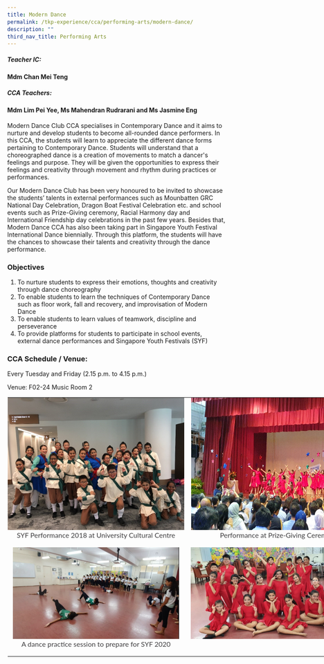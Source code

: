 ```yaml
---
title: Modern Dance
permalink: /tkp-experience/cca/performing-arts/modern-dance/
description: ""
third_nav_title: Performing Arts
---
```

##### Teacher IC:

#### Mdm Chan Mei Teng

##### CCA Teachers:&nbsp;

#### Mdm Lim Pei Yee, Ms Mahendran Rudrarani and Ms Jasmine Eng

Modern Dance Club CCA specialises in Contemporary Dance and it aims to nurture and develop students to become all-rounded dance performers. In this CCA, the students will learn to appreciate the different dance forms pertaining to Contemporary Dance. Students will understand that a choreographed dance is a creation of movements to match a dancer's feelings and purpose. They will be given the opportunities to express their feelings and creativity through movement and rhythm during practices or performances.

  

Our Modern Dance Club has been very honoured to be invited to showcase the students’ talents in external performances such as Mounbatten GRC National Day Celebration, Dragon Boat Festival Celebration etc. and school events such as Prize-Giving ceremony, Racial Harmony day and International Friendship day celebrations in the past few years. Besides that, Modern Dance CCA has also been taking part in Singapore Youth Festival International Dance biennially. Through this platform, the students will have the chances to showcase their talents and creativity through the dance performance.

### Objectives

1.  To nurture students to express their emotions, thoughts and creativity through dance choreography
2.  To enable students to learn the techniques of Contemporary Dance such as floor work, fall and recovery, and improvisation of Modern Dance
3.  To enable students to learn values of teamwork, discipline and perseverance
4.  To provide platforms for students to participate in school events, external dance performances and Singapore Youth Festivals (SYF)

### CCA Schedule / Venue:

Every Tuesday and Friday (2.15 p.m. to 4.15 p.m.)

Venue: F02-24 Music Room 2

<table style="margin: auto; outline: 0px; padding: 0px; border-collapse: collapse; clear: both; border: 1px solid transparent; table-layout: fixed; width: 902px;" class="ive_eobj_center ives_tab_kosong"><tbody style="margin: 0px; outline: 0px; padding: 0px;"><tr style="margin: 0px; outline: 0px; padding: 0px;"><td style="margin: 0px; outline: 0px; padding: 0px 15px 15px 0px; vertical-align: top;"><img style="margin: auto; outline: 0px; padding: 0px; border: none; max-width: 100%; clear: both; display: block; width: 408px; height: 306px;" class="ive_eobj_center" alt="1.jpg" src="/images/SYF%20Performance%202018.jpeg"><div style="margin: 0px; outline: 0px; padding: 0px; line-height: 24.96px; color: rgb(65, 64, 66); font-family: Lato, sans-serif; font-size: 16px; font-weight: 400; text-align: center;">SYF Performance 2018 at University Cultural Centre</div></td><td style="margin: 0px; outline: 0px; padding: 0px 15px 15px 0px; vertical-align: top;"><img style="margin: auto; outline: 0px; padding: 0px; border: none; max-width: 100%; clear: both; display: block; width: 447px; height: 306px;" class="ive_eobj_center" alt="2.jpg" src="/images/Prize-Giving%20Ceremony%202019.jpeg"><div style="margin: 0px; outline: 0px; padding: 0px; line-height: 24.96px; color: rgb(65, 64, 66); font-family: Lato, sans-serif; font-size: 16px; font-weight: 400; text-align: center;">Performance at Prize-Giving Ceremony 2019</div></td></tr><tr style="margin: 0px; outline: 0px; padding: 0px;"><td style="margin: 0px; outline: 0px; padding: 0px 15px 15px 0px; vertical-align: top;"><img style="margin: auto; outline: 0px; padding: 0px; border: none; max-width: 100%; clear: both; display: block; width: 384px; height: 212px;" class="ive_eobj_center" alt="3.jpg" src="/images/SYF%202020.jpeg"><div style="margin: 0px; outline: 0px; padding: 0px; line-height: 24.96px; color: rgb(65, 64, 66); font-family: Lato, sans-serif; font-size: 16px; font-weight: 400; text-align: center;">A dance practice session to prepare for SYF 2020</div></td><td style="margin: 0px; outline: 0px; padding: 0px 15px 15px 0px; vertical-align: top;"><img style="margin: auto; outline: 0px; padding: 0px; border: none; max-width: 100%; clear: both; display: block; width: 449px; height: 212px;" class="ive_eobj_center" alt="4.jpg" src="/images/SYF%20Performance.jpeg"></td></tr></tbody></table>